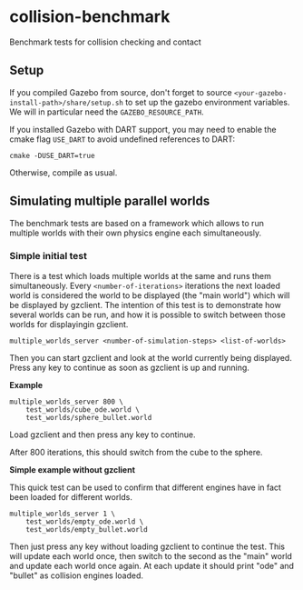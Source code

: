 # collision-benchmark

Benchmark tests for collision checking and contact

## Setup

If you compiled Gazebo from source, don't forget to source ``<your-gazebo-install-path>/share/setup.sh`` to set up the 
gazebo environment variables. We will in particular need the ``GAZEBO_RESOURCE_PATH``.

If you installed Gazebo with DART support, you may need to enable the cmake flag ``USE_DART`` to avoid
undefined references to DART:

``cmake -DUSE_DART=true``

Otherwise, compile as usual.

## Simulating multiple parallel worlds

The benchmark tests are based on a framework which allows to run multiple worlds
with their own physics engine each simultaneously.

### Simple initial test

There is a test which loads multiple worlds at the same and runs them simultaneously.
Every ``<number-of-iterations>`` iterations the next loaded world is considered
the world to be displayed (the "main world") which will be displayed by gzclient. The intention
of this test is to demonstrate how several worlds can be run, and how it is possible to switch
between those worlds for displayingin gzclient.

``multiple_worlds_server <number-of-simulation-steps> <list-of-worlds>``

Then you can start gzclient and look at the world currently being displayed. Press any key to continue
as soon as gzclient is up and running.

**Example**

```
multiple_worlds_server 800 \
    test_worlds/cube_ode.world \
    test_worlds/sphere_bullet.world
```
Load gzclient and then press any key to continue.

After 800 iterations, this should switch from the cube to the sphere.

**Simple example without gzclient**

This quick test can be used to confirm that different engines have in fact
been loaded for different worlds.

```
multiple_worlds_server 1 \
    test_worlds/empty_ode.world \
    test_worlds/empty_bullet.world
```

Then just press any key without loading gzclient to continue the test.
This will update each world once, then switch to the second as the "main" world
and update each world once again. At each update it should print "ode" and "bullet" as collision engines loaded.

